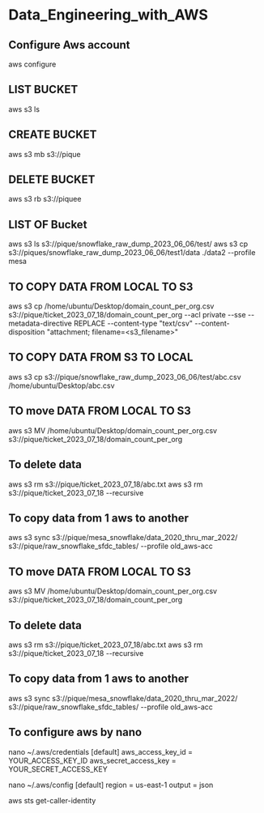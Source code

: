 # Data_Engineering_with_AWS

## Configure Aws account
aws configure

## LIST BUCKET
aws s3 ls

## CREATE BUCKET
aws s3 mb s3://pique	

## DELETE BUCKET
aws s3 rb s3://piquee	

## LIST OF Bucket
aws s3 ls s3://pique/snowflake_raw_dump_2023_06_06/test/
aws s3 cp s3://piques/snowflake_raw_dump_2023_06_06/test1/data ./data2 --profile mesa

## TO COPY DATA FROM LOCAL TO S3
aws s3 cp /home/ubuntu/Desktop/domain_count_per_org.csv s3://pique/ticket_2023_07_18/domain_count_per_org --acl private --sse --metadata-directive  REPLACE --content-type "text/csv" --content-disposition "attachment; filename=<s3_filename>"

## TO COPY DATA FROM S3 TO LOCAL
aws s3 cp s3://pique/snowflake_raw_dump_2023_06_06/test/abc.csv /home/ubuntu/Desktop/abc.csv

## TO move DATA FROM LOCAL TO S3
aws s3 MV /home/ubuntu/Desktop/domain_count_per_org.csv s3://pique/ticket_2023_07_18/domain_count_per_org 

## To delete data
aws s3 rm s3://pique/ticket_2023_07_18/abc.txt
aws s3 rm s3://pique/ticket_2023_07_18 --recursive

## To copy data from 1 aws to another
aws s3 sync s3://pique/mesa_snowflake/data_2020_thru_mar_2022/ s3://pique/raw_snowflake_sfdc_tables/ --profile old_aws-acc

## TO move DATA FROM LOCAL TO S3
aws s3 MV /home/ubuntu/Desktop/domain_count_per_org.csv s3://pique/ticket_2023_07_18/domain_count_per_org 

## To delete data
aws s3 rm s3://pique/ticket_2023_07_18/abc.txt
aws s3 rm s3://pique/ticket_2023_07_18 --recursive

## To copy data from 1 aws to another
aws s3 sync s3://pique/mesa_snowflake/data_2020_thru_mar_2022/ s3://pique/raw_snowflake_sfdc_tables/ --profile old_aws-acc

## To configure aws by nano
nano ~/.aws/credentials
  [default]
  aws_access_key_id = YOUR_ACCESS_KEY_ID
  aws_secret_access_key = YOUR_SECRET_ACCESS_KEY

nano ~/.aws/config
  [default]
  region = us-east-1
  output = json

aws sts get-caller-identity
